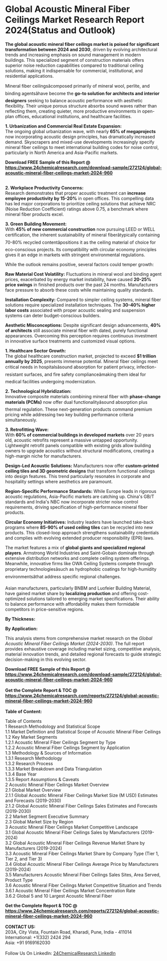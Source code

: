 <h1>Global Acoustic Mineral Fiber Ceilings Market Research Report 2024(Status and Outlook)</h1><p><strong>The global acoustic mineral fiber ceilings market is poised for significant transformation between 2024 and 2030</strong>, driven by evolving architectural trends and increasing emphasis on sound management in modern buildings. This specialized segment of construction materials offers superior noise reduction capabilities compared to traditional ceiling solutions, making it indispensable for commercial, institutional, and residential applications.</p><p>Mineral fiber ceilingsâcomposed primarily of mineral wool, perlite, and binding agentsâhave become the <strong>go-to solution for architects and interior designers</strong> seeking to balance acoustic performance with aesthetic flexibility. Their unique porous structure absorbs sound waves rather than reflecting them, creating quieter, more productive environments in open-plan offices, educational institutions, and healthcare facilities.</p><p><strong>1. Urbanization and Commercial Real Estate Expansion:</strong><br>
The ongoing global urbanization wave, with nearly <strong>65% of megaprojects</strong> now incorporating acoustic design principles, has dramatically increased demand. Skyscrapers and mixed-use developments increasingly specify mineral fiber ceilings to meet international building codes for noise control, particularly in North America and Asia-Pacific markets.</p><div><b>Download FREE Sample of this Report @ 
            <a href="https://www.24chemicalresearch.com/download-sample/272124/global-acoustic-mineral-fiber-ceilings-market-2024-960">
            https://www.24chemicalresearch.com/download-sample/272124/global-acoustic-mineral-fiber-ceilings-market-2024-960</a></b></div><br><p><strong>2. Workplace Productivity Concerns:</strong><br>
Research demonstrates that proper acoustic treatment can <strong>increase employee productivity by 15-20%</strong> in open offices. This compelling data has led major corporations to prioritize ceiling solutions that achieve NRC (Noise Reduction Coefficient) ratings above 0.75, a benchmark where mineral fiber products excel.</p><p><strong>3. Green Building Movement:</strong><br>
With <strong>45% of new commercial construction</strong> now pursuing LEED or WELL certification, the inherent sustainability of mineral fiberâtypically containing 70-80% recycled contentâpositions it as the ceiling material of choice for eco-conscious projects. Its compatibility with circular economy principles gives it an edge in markets with stringent environmental regulations.</p><p>While the outlook remains positive, several factors could temper growth:</p><p><strong>Raw Material Cost Volatility:</strong> Fluctuations in mineral wool and binding agent prices, exacerbated by energy market instability, have caused <strong>20-25% price swings</strong> in finished products over the past 24 months. Manufacturers face pressure to absorb these costs while maintaining quality standards.</p><p><strong>Installation Complexity:</strong> Compared to simpler ceiling systems, mineral fiber solutions require specialized installation techniques. The <strong>30-40% higher labor costs</strong> associated with proper acoustic sealing and suspension systems can deter budget-conscious builders.</p><p><strong>Aesthetic Misconceptions:</strong> Despite significant design advancements, <strong>40% of architects</strong> still associate mineral fiber with dated, purely functional appearances. Overcoming this perception requires continuous investment in innovative surface treatments and customized visual options.</p><p><strong>1. Healthcare Sector Growth:</strong><br>
The global healthcare construction market, projected to exceed <strong>$1 trillion annually by 2025</strong>, presents immense potential. Mineral fiber ceilings meet critical needs in hospitalsâsound absorption for patient privacy, infection-resistant surfaces, and fire safety complianceâmaking them ideal for medical facilities undergoing modernization.</p><p><strong>2. Technological Hybridization:</strong><br>
Innovative composite materials combining mineral fiber with <strong>phase-change materials (PCMs)</strong> now offer dual functionalityâsound absorption plus thermal regulation. These next-generation products command premium pricing while addressing two key building performance criteria simultaneously.</p><p><strong>3. Retrofitting Wave:</strong><br>
With <strong>60% of commercial buildings in developed markets</strong> over 20 years old, acoustic retrofits represent a massive untapped opportunity. Lightweight retrofit panels compatible with existing grids allow building owners to upgrade acoustics without structural modifications, creating a high-margin niche for manufacturers.</p><p><strong>Design-Led Acoustic Solutions:</strong> Manufacturers now offer <strong>custom-printed ceiling tiles and 3D geometric designs</strong> that transform functional ceilings into design features. This trend particularly resonates in corporate and hospitality settings where aesthetics are paramount.</p><p><strong>Region-Specific Performance Standards:</strong> While Europe leads in rigorous acoustic regulations, Asia-Pacific markets are catching up. China's GB/T standards and India's NBC now incorporate stricter noise control requirements, driving specification of high-performance mineral fiber products.</p><p><strong>Circular Economy Initiatives:</strong> Industry leaders have launched take-back programs where <strong>85-90% of used ceiling tiles</strong> can be recycled into new products. This closed-loop approach strengthens sustainability credentials and complies with evolving extended producer responsibility (EPR) laws.</p><p>The market features a mix of <strong>global giants and specialized regional players</strong>. Armstrong World Industries and Saint-Gobain dominate through extensive distribution networks and complete ceiling system offerings. Meanwhile, innovative firms like OWA Ceiling Systems compete through proprietary technologiesâsuch as hydrophobic coatings for high-humidity environmentsâthat address specific regional challenges.</p><p>Asian manufacturers, particularly BNBM and Luofeier Building Material, have gained market share by <strong>localizing production</strong> and offering cost-optimized solutions tailored to emerging market specifications. Their ability to balance performance with affordability makes them formidable competitors in price-sensitive regions.</p><p><strong>By Thickness:</strong></p><p><strong>By Application:</strong></p><p>This analysis stems from comprehensive market research on the <em>Global Acoustic Mineral Fiber Ceilings Market (2024-2030)</em>. The full report provides exhaustive coverage including market sizing, competitive analysis, material innovation trends, and detailed regional forecasts to guide strategic decision-making in this evolving sector.</p><div><b>Download FREE Sample of this Report @ 
            <a href="https://www.24chemicalresearch.com/download-sample/272124/global-acoustic-mineral-fiber-ceilings-market-2024-960">
            https://www.24chemicalresearch.com/download-sample/272124/global-acoustic-mineral-fiber-ceilings-market-2024-960</a></b></div><br><div><b>Get the Complete Report & TOC @ 
            <a href="https://www.24chemicalresearch.com/reports/272124/global-acoustic-mineral-fiber-ceilings-market-2024-960">
            https://www.24chemicalresearch.com/reports/272124/global-acoustic-mineral-fiber-ceilings-market-2024-960</a></b></div><br>
            <b>Table of Content:</b><p>Table of Contents<br />
1 Research Methodology and Statistical Scope<br />
1.1 Market Definition and Statistical Scope of Acoustic Mineral Fiber Ceilings<br />
1.2 Key Market Segments<br />
1.2.1 Acoustic Mineral Fiber Ceilings Segment by Type<br />
1.2.2 Acoustic Mineral Fiber Ceilings Segment by Application<br />
1.3 Methodology & Sources of Information<br />
1.3.1 Research Methodology<br />
1.3.2 Research Process<br />
1.3.3 Market Breakdown and Data Triangulation<br />
1.3.4 Base Year<br />
1.3.5 Report Assumptions & Caveats<br />
2 Acoustic Mineral Fiber Ceilings Market Overview<br />
2.1 Global Market Overview<br />
2.1.1 Global Acoustic Mineral Fiber Ceilings Market Size (M USD) Estimates and Forecasts (2019-2030)<br />
2.1.2 Global Acoustic Mineral Fiber Ceilings Sales Estimates and Forecasts (2019-2030)<br />
2.2 Market Segment Executive Summary<br />
2.3 Global Market Size by Region<br />
3 Acoustic Mineral Fiber Ceilings Market Competitive Landscape<br />
3.1 Global Acoustic Mineral Fiber Ceilings Sales by Manufacturers (2019-2024)<br />
3.2 Global Acoustic Mineral Fiber Ceilings Revenue Market Share by Manufacturers (2019-2024)<br />
3.3 Acoustic Mineral Fiber Ceilings Market Share by Company Type (Tier 1, Tier 2, and Tier 3)<br />
3.4 Global Acoustic Mineral Fiber Ceilings Average Price by Manufacturers (2019-2024)<br />
3.5 Manufacturers Acoustic Mineral Fiber Ceilings Sales Sites, Area Served, Product Type<br />
3.6 Acoustic Mineral Fiber Ceilings Market Competitive Situation and Trends<br />
3.6.1 Acoustic Mineral Fiber Ceilings Market Concentration Rate<br />
3.6.2 Global 5 and 10 Largest Acoustic Mineral Fiber </p><div><b>Get the Complete Report & TOC @ 
            <a href="https://www.24chemicalresearch.com/reports/272124/global-acoustic-mineral-fiber-ceilings-market-2024-960">
            https://www.24chemicalresearch.com/reports/272124/global-acoustic-mineral-fiber-ceilings-market-2024-960</a></b></div><br><b>CONTACT US:</b><br>
            203A, City Vista, Fountain Road, Kharadi, Pune, India - 411014<br>
            International: +1(332) 2424 294<br>
            Asia: +91 9169162030 <br><br>
            Follow Us On LinkedIn: <a href="https://www.linkedin.com/company/24chemicalresearch/">24ChemicalResearch LinkedIn</a>